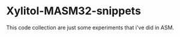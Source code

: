 Xylitol-MASM32-snippets
=======================

This code collection are just some experiments that i've did in ASM.
